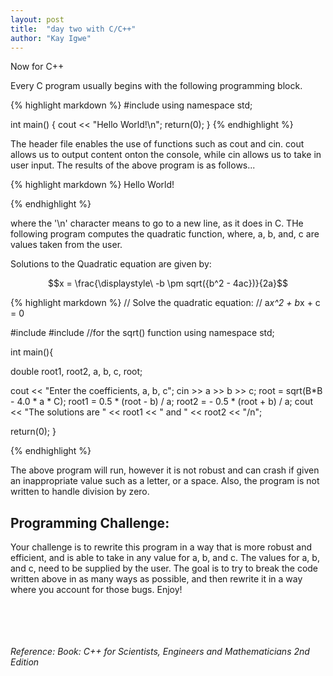 ```yaml
---
layout: post
title:  "day two with C/C++"
author: "Kay Igwe"
---
```


Now for C++

Every C program usually begins with the following programming block.

{% highlight markdown %}
#include <iostream>
using namespace std;

int main()
{
  cout << "Hello World!\n";
  return(0);
}
{% endhighlight %}

The header file <iostream> enables the use of functions such as cout and cin. cout allows us to output content onton the console, while cin allows us to take in user input. The results of the above program is as follows...

{% highlight markdown %}
 Hello World!

{% endhighlight %}

where the '\n' character means to go to a new line, as it does in C.
THe following program computes the quadratic function, where, a, b, and, c are values taken from the user.

Solutions to the Quadratic equation are given by:

$$x = \frac{\displaystyle\ -b \pm sqrt({b^2 - 4ac})}{2a}$$

{% highlight markdown %}
// Solve the quadratic equation:
// a*x^2 + b*x + c = 0

#include <iostream>
#include <cmath>  //for the sqrt() function
using namespace std;

int main(){

  double root1, root2, a, b, c, root;

  cout << "Enter the coefficients, a, b, c";
  cin >> a >> b >> c;
  root = sqrt(B*B - 4.0 * a * C);
  root1 = 0.5 * (root - b) / a;
  root2 = - 0.5 * (root + b) / a;
  cout << "The solutions are " << root1 << " and " << root2 << "/n";

return(0);
}

{% endhighlight %}

The above program will run, however it is not robust and can crash if given an inappropriate value such as a letter, or a space. Also, the program is not written to handle division by zero.

## Programming Challenge:

Your challenge is to rewrite this program in a way that is more robust and efficient, and is able to take in any value for a, b, and c. The values for a, b, and c, need to be supplied by the user. The goal is to try to break the code written above in as many ways as possible, and then rewrite it in a way where you account for those bugs. Enjoy!

<br/><br/><br/><br/>
<i>Reference: Book: C++ for Scientists, Engineers and Mathematicians 2nd Edition</i>
